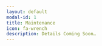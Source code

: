 ```yaml
---
layout: default
modal-id: 1
title: Maintenance
icon: fa-wrench
description: Details Coming Soon…
---
```

